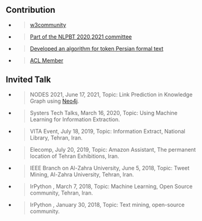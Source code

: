 

## Contribution 
- > [w3community](https://www.w3.org/community/ontolex/spec/118/commitments)
- > [Part of the  NLPBT 2020,2021 committee](https://sites.google.com/view/nlpbt-2020/organization)
- > [Developed an algorithm for token Persian formal text](https://github.com/skorani/tokenizer)
- > [ACL Member](https://www.aclweb.org/)


## Invited Talk
- > NODES 2021, June 17, 2021, Topic: Link Prediction in Knowledge Graph using [Neo4j](https://neo4j.brand.live/c/2021nodes-homepage).
- > Systers Tech Talks, March 16, 2020, Topic: Using Machine Learning  for Information Extraction.
- > VITA Event, July 18, 2019, Topic: Information Extract, National Library, Tehran, Iran.
- > Elecomp, July 20, 2019, Topic: Amazon Assistant, The permanent location of Tehran Exhibitions, Iran.
- > IEEE Branch on Al-Zahra University, June 5, 2018, Topic: Tweet Mining, Al-Zahra University, Tehran, Iran.
- > IrPython , March 7, 2018, Topic: Machine Learning, Open Source community, Tehran, Iran.
- > IrPython , January 30, 2018, Topic: Text mining, open-source community.








